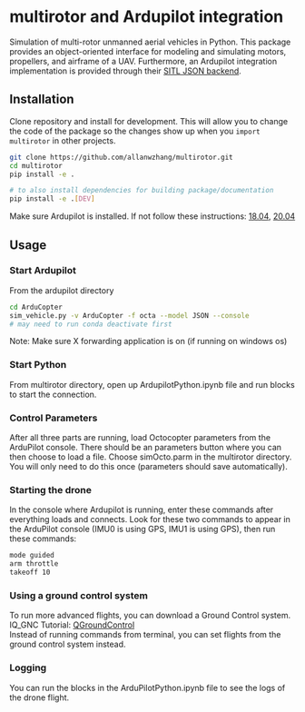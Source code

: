 # multirotor and Ardupilot integration

Simulation of multi-rotor unmanned aerial vehicles in Python. This package provides an object-oriented interface for modeling and simulating motors, propellers, and airframe of a UAV. Furthermore, an Ardupilot integration implementation is provided through their [SITL JSON backend](https://github.com/ArduPilot/ardupilot/tree/6cb4e6b31da44c0e7531c7f0d60e2880ced11392/libraries/SITL/examples/JSON).

## Installation
Clone repository and install for development. This will allow you to change the code of the package so the changes show up when you `import multirotor` in other projects.

```bash
git clone https://github.com/allanwzhang/multirotor.git
cd multirotor
pip install -e .

# to also install dependencies for building package/documentation
pip install -e .[DEV]
```

Make sure Ardupilot is installed. If not follow these instructions: [18.04](https://github.com/allanwzhang/python-gazebo/blob/main/installArdupilot18.md), [20.04](https://github.com/allanwzhang/python-gazebo/blob/main/installArdupilot20.md)

## Usage
### Start Ardupilot
From the ardupilot directory
```bash
cd ArduCopter
sim_vehicle.py -v ArduCopter -f octa --model JSON --console
# may need to run conda deactivate first
```
Note: Make sure X forwarding application is on (if running on windows os)
### Start Python
From multirotor directory, open up ArdupilotPython.ipynb file and run blocks to start the connection.
### Control Parameters
After all three parts are running, load Octocopter parameters from the ArduPilot console. There should be an parameters button where you can then choose to load a file. Choose simOcto.parm in the multirotor directory. You will only need to do this once (parameters should save automatically).
### Starting the drone
In the console where Ardupilot is running, enter these commands after everything loads and connects. Look for these two commands to appear in the ArduPilot console (IMU0 is using GPS, IMU1 is using GPS), then run these commands:
```bash
mode guided
arm throttle
takeoff 10
```
### Using a ground control system
To run more advanced flights, you can download a Ground Control system.  
IQ_GNC Tutorial: [QGroundControl](https://github.com/Intelligent-Quads/iq_tutorials/blob/master/docs/installing_qgc.md)  
Instead of running commands from terminal, you can set flights from the ground control system instead.
### Logging
You can run the blocks in the ArduPilotPython.ipynb file to see the logs of the drone flight.
